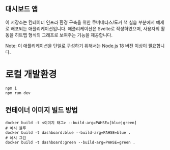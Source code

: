 ## 대시보드 앱

이 저장소는 컨테이너 인프라 환경 구축을 위한 쿠버네티스/도커 책 실습 부분에서 예제로 배포되는 애플리케이션입니다. 애플리케이션은 Svelte로 작성하였으며, 사용자의 활동을 히트맵 형식의 그래프로 보여주는 기능을 제공합니다.

Note: 이 애플리케이션을 단일로 구성하기 위해서는 Node.js 18 버전 이상이 필요합니다.

# 로컬 개발환경
```bash
npm i
npm run dev
```

## 컨테이너 이미지 빌드 방법
```shell
docker build -t <이미지 태그> --build-arg=PAHSE=[blue|green]
# 예시 블루
docker build -t dashboard:blue --build-arg=PAHSE=blue .
# 예시 그린
docker build -t dashboard:green --build-arg=PAHSE=green .
```